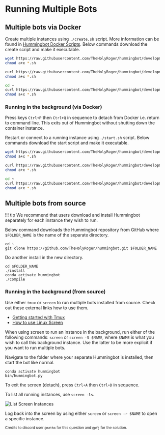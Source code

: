 # Running Multiple Bots

## Multiple bots via Docker

Create multiple instances using `./create.sh` script. More information can be found in [Hummingbot Docker Scripts](/operation/commands/#docker-scripts). Below commands download the create script and make it executable.

```bash tab="Linux"
wget https://raw.githubusercontent.com/TheHolyRoger/hummingbot/development/installation/docker-commands/create.sh
chmod a+x *.sh
```

```bash tab="MacOS"
curl https://raw.githubusercontent.com/TheHolyRoger/hummingbot/development/installation/docker-commands/create.sh -o create.sh
chmod a+x *.sh
```

```bash tab="Windows via Docker Toolbox"
cd ~
curl https://raw.githubusercontent.com/TheHolyRoger/hummingbot/development/installation/docker-commands/create.sh -o create.sh
chmod a+x *.sh
```

### Running in the background (via Docker)

Press keys `Ctrl+P` then `Ctrl+Q` in sequence to detach from Docker i.e. return to command line. This exits out of Hummingbot without shutting down the container instance.

Restart or connect to a running instance using `./start.sh` script. Below commands download the start script and make it executable.

```bash tab="Linux"
wget https://raw.githubusercontent.com/TheHolyRoger/hummingbot/development/installation/docker-commands/start.sh
chmod a+x *.sh
```

```bash tab="MacOS"
curl https://raw.githubusercontent.com/TheHolyRoger/hummingbot/development/installation/docker-commands/start.sh -o start.sh
chmod a+x *.sh
```

```bash tab="Windows via Docker Toolbox"
cd ~
curl https://raw.githubusercontent.com/TheHolyRoger/hummingbot/development/installation/docker-commands/start.sh -o start.sh
chmod a+x *.sh
```

## Multiple bots from source

!!! tip
    We recommend that users download and install Hummingbot separately for each instance they wish to run.

Below command downloads the Hummingbot repository from GitHub where `$FOLDER_NAME` is the name of the separate directory.

```
cd ~
git clone https://github.com/TheHolyRoger/hummingbot.git $FOLDER_NAME
```

Do another install in the new directory.

```
cd $FOLDER_NAME
./install
conda activate hummingbot
./compile
```

### Running in the background (from source)

Use either `tmux` or `screen` to run multiple bots installed from source. Check out these external links how to use them.

* [Getting started with Tmux](https://linuxize.com/post/getting-started-with-tmux/)
* [How to use Linux Screen](https://linuxize.com/post/how-to-use-linux-screen/)

When using screen to run an instance in the background, run either of the following commands: `screen` or `screen -S $NAME`, where `$NAME` is what you wish to call this background instance. Use the latter to be more explicit if you want to run multiple bots.

Navigate to the folder where your separate Hummingbot is installed, then start the bot like normal.

```
conda activate hummingbot
bin/hummingbot.py
```

To exit the screen (detach), press `Ctrl+A` then `Ctrl+D` in sequence.

To list all running instances, use `screen -ls`.

![List Screen Instances](/assets/img/screen1.png)

Log back into the screen by using either `screen` or `screen -r $NAME` to open a specific instance.

<small>Credits to discord user `@matha` for this question and `@pfj` for the solution.</small>
